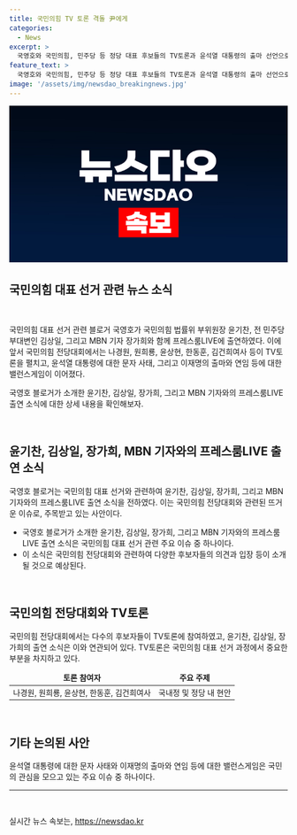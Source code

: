 ```yaml
---
title: 국민의힘 TV 토론 격돌 尹에게
categories:
  - News
excerpt: >
  국영호와 국민의힘, 민주당 등 정당 대표 후보들의 TV토론과 윤석열 대통령의 출마 선언으로 뜨거운 여론과 관심 속 발전하는 정치의 밸런스게임을 MBN에서 확인하세요. #MBN #프레스룸LIVE #국영호 #국민의힘 #민주당 #윤석열대통령 #이재명
feature_text: >
  국영호와 국민의힘, 민주당 등 정당 대표 후보들의 TV토론과 윤석열 대통령의 출마 선언으로 뜨거운 여론과 관심 속 발전하는 정치의 밸런스게임을 MBN에서 확인하세요. #MBN #프레스룸LIVE #국영호 #국민의힘 #민주당 #윤석열대통령 #이재명
image: '/assets/img/newsdao_breakingnews.jpg'
---
```


<p><img src="/assets/img/newsdao_breakingnews.jpg" alt="flaretime 속보" /></p>

<h2 data-ke-size="size26">국민의힘 대표 선거 관련 뉴스 소식</h2>

<p data-ke-size="size16">&nbsp;</p>

<p>국민의힘 대표 선거 관련 블로거 국영호가 국민의힘 법률위 부위원장 윤기찬, 전 민주당 부대변인 김상일, 그리고 MBN 기자 장가희와 함께 프레스룸LIVE에 출연하였다. 이에 앞서 국민의힘 전당대회에서는 나경원, 원희룡, 윤상현, 한동훈, 김건희여사 등이 TV토론을 펼치고, 윤석열 대통령에 대한 문자 사태, 그리고 이재명의 출마와 연임 등에 대한 밸런스게임이 이어졌다.</p>

<p>국영호 블로거가 소개한 윤기찬, 김상일, 장가희, 그리고 MBN 기자와의 프레스룸LIVE 출연 소식에 대한 상세 내용을 확인해보자.</p>

<p data-ke-size="size16">&nbsp;</p>

<h2 data-ke-size="size26">윤기찬, 김상일, 장가희, MBN 기자와의 프레스룸LIVE 출연 소식</h2>

<p data-ke-size="size16">국영호 블로거는 국민의힘 대표 선거와 관련하여 윤기찬, 김상일, 장가희, 그리고 MBN 기자와의 프레스룸LIVE 출연 소식을 전하였다. 이는 국민의힘 전당대회와 관련된 뜨거운 이슈로, 주목받고 있는 사안이다.</p>

<ul>
<li>국영호 블로거가 소개한 윤기찬, 김상일, 장가희, 그리고 MBN 기자와의 프레스룸LIVE 출연 소식은 국민의힘 대표 선거 관련 주요 이슈 중 하나이다.</li>
<li>이 소식은 국민의힘 전당대회와 관련하여 다양한 후보자들의 의견과 입장 등이 소개될 것으로 예상된다.</li>
</ul>

<p data-ke-size="size16">&nbsp;</p>

<h2 data-ke-size="size26">국민의힘 전당대회와 TV토론</h2>

<p data-ke-size="size16">국민의힘 전당대회에서는 다수의 후보자들이 TV토론에 참여하였고, 윤기찬, 김상일, 장가희의 출연 소식은 이와 연관되어 있다. TV토론은 국민의힘 대표 선거 과정에서 중요한 부분을 차지하고 있다.</p>

<table>
<thead>
<tr>
<td style="text-align: center; height: 17px;"><b>토론 참여자</b></td>
<td style="text-align: center; height: 17px;"><b>주요 주제</b></td>
</tr>
</thead>
<tbody>
<tr>
<td style="text-align: center; height: 17px;">나경원, 원희룡, 윤상현, 한동훈, 김건희여사</td>
<td style="text-align: center; height: 17px;">국내정 및 정당 내 현안</td>
</tr>
</tbody>
</table>

<p data-ke-size="size16">&nbsp;</p>

<h2 data-ke-size="size26">기타 논의된 사안</h2>

<p data-ke-size="size16">윤석열 대통령에 대한 문자 사태와 이재명의 출마와 연임 등에 대한 밸런스게임은 국민의 관심을 모으고 있는 주요 이슈 중 하나이다.</p>

<hr>

<p data-ke-size="size16">&nbsp;</p>
실시간 뉴스 속보는, <a href="https://newsdao.kr" rel="dofollow">https://newsdao.kr</a>


